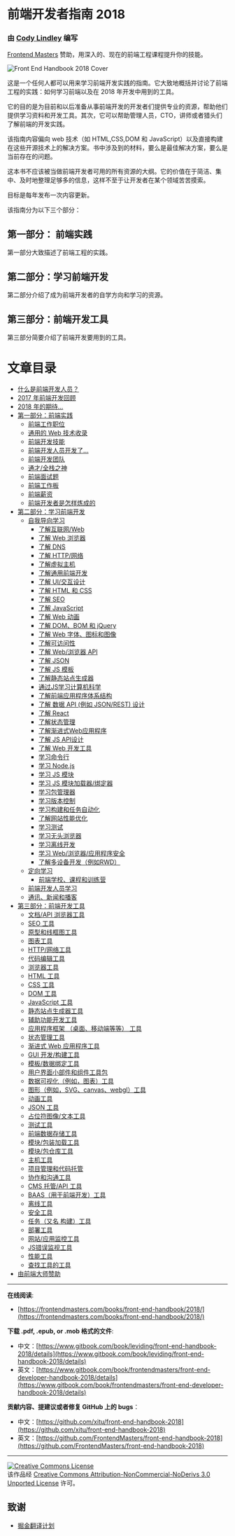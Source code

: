 # 前端开发者指南 2018

### 由 [Cody Lindley](http://codylindley.com/) 编写 

[Frontend Masters](https://frontendmasters.com/) 赞助，用深入的、现在的前端工程课程提升你的技能。

![Front End Handbook 2018 Cover](https://frontendmasters.com/books/front-end-handbook/2018/cover.jpg)

这是一个任何人都可以用来学习前端开发实践的指南。它大致地概括并讨论了前端工程的实践：如何学习前端以及在 2018 年开发中用到的工具。

它的目的是为目前和以后准备从事前端开发的开发者们提供专业的资源，帮助他们提供学习资料和开发工具。其次，它可以帮助管理人员，CTO，讲师或者猎头们了解前端的开发实践。

该指南内容偏向 web 技术（如 HTML,CSS,DOM 和 JavaScript）以及直接构建在这些开源技术上的解决方案。书中涉及到的材料，要么是最佳解决方案，要么是当前存在的问题。

这本书不应该被当做前端开发者可用的所有资源的大纲。它的价值在于简洁、集中、及时地整理足够多的信息，这样不至于让开发者在某个领域苦苦摸索。

目标是每年发布一次内容更新。

该指南分为以下三个部分：

## 第一部分： 前端实践

第一部分大致描述了前端工程的实践。

## 第二部分：学习前端开发

第二部分介绍了成为前端开发者的自学方向和学习的资源。

## 第三部分：前端开发工具

第三部分简要介绍了前端开发要用到的工具。

# 文章目录

* [什么是前端开发人员？](what-is-a-FD.md)
* [2017 年前端开发回顾](recap.md)
* [2018 年的期待...](2018.md)
* [第一部分：前端实践](practice.md)
	* [前端工作职位](practice/types-of-front-end-dev.md)
    * [通用的 Web 技术收录](practice/tech-employed-by-fd.md)
	* [前端开发技能](practice/skills.md)
    * [前端开发人员开发了...](practice/fd-dev-for.md)
	* [前端开发团队](practice/team.md)
	<!--- * [Front-End Terms](template.md) -->
    * [通才/全栈之神](practice/myth.md)
	* [前端面试题](practice/interview-q.md)
	* [前端工作板](practice/jobboards.md)
	* [前端薪资](practice/salaries.md)
    * [前端开发者是怎样炼成的](practice/making-fd.md)
* [第二部分：学习前端开发](learning.md)
    * [自我导向学习](learning/self-direct-learning.md)
        * [了解互联网/Web](learning/internet.md)
    	* [了解 Web 浏览器](learning/browsers.md)
        * [了解 DNS](learning/dns.md)
        * [了解 HTTP/网络](learning/http-networks.md)
        * [了解虚拟主机](learning/hosting.md)
        * [了解通用前端开发](learning/front-end.md)
        * [了解 UI/交互设计](learning/ui-design-patterns.md)
    	* [了解 HTML 和 CSS](learning/html-css.md)
        * [了解 SEO](learning/seo.md)
    	* [了解 JavaScript](learning/javascript.md)
        * [了解 Web 动画](learning/animation.md)
    	* [了解 DOM、BOM 和 jQuery](learning/dom.md)
        * [了解 Web 字体、图标和图像](learning/fonts.md)
        * [了解可访问性](learning/accessibility.md)
        * [了解 Web/浏览器 API](learning/web-api.md)
        * [了解 JSON](learning/json.md)
        * [了解 JS 模板](learning/templates.md)
        * [了解静态站点生成器](learning/static.md)
        * [通过JS学习计算机科学](learning/cs.md)
        * [了解前端应用程序体系结构](learning/front-end-apps.md)
        * [了解 数据 API (例如 JSON/REST) 设计](learning/data-api.md)
        * [了解 React](learning/react.md)
        * [了解状态管理](learning/state.md)
        * [了解渐进式Web应用程序](learning/pwa.md)
        * [了解 JS API设计](learning/js-api.md)
    	* [了解 Web 开发工具](learning/browser-dev-tools.md)
    	* [学习命令行](learning/cli.md)
        * [学习 Node.js](learning/node.md)
        * [学习 JS 模块](learning/module.md)
        * [学习 JS 模块加载器/绑定器](learning/module-bundlers-loaders.md)
        * [学习包管理器](learning/package-manager.md)
    	* [学习版本控制](learning/version-control.md)
        * [学习构建和任务自动化](learning/build.md)
        * [了解网站性能优化](learning/perf.md)
    	* [学习测试](learning/test.md)
        * [学习无头浏览器](learning/headless-browsers.md)
        * [学习离线开发](learning/offline.md)
        * [学习 Web/浏览器/应用程序安全](learning/security.md)
        * [了解多设备开发（例如RWD）](learning/multi-device-dev.md)
    * [定向学习](learning/direct-learning.md)
    	* [前端学校、课程和训练营](learning/courses.md)
    * [前端开发人员学习](learning/learn-from.md)
    * [通讯、新闻和播客](learning/news-podcasts.md)
* [第三部分：前端开发工具](tools.md)
    * [文档/API 浏览器工具](tools/browsedocs.md)
    * [SEO 工具](tools/seo.md)
    * [原型和线框图工具](tools/proto.md)
    * [图表工具](tools/diagram.md)
    * [HTTP/网络工具](tools/http.md)
    * [代码编辑工具](tools/code-editor.md)
    * [浏览器工具](tools/browser.md)
    * [HTML 工具](tools/html.md)
	* [CSS 工具](tools/css.md)
    * [DOM 工具](tools/dom.md)
	* [JavaScript 工具](tools/js.md)
    * [静态站点生成器工具](tools/static.md)
    * [辅助功能开发工具](tools/accessibility.md)
    * [应用程序框架 （桌面、移动端等等） 工具](tools/apps.md)
    * [状态管理工具](tools/state.md)
    * [渐进式 Web 应用程序工具](tools/pwa.md)
    * [GUI 开发/构建工具](tools/dev-tools.md)
    * [模板/数据绑定工具](tools/templates.md)
    * [用户界面小部件和组件工具包](tools/ui.md)
    * [数据可视化（例如，图表）工具](tools/charting.md)
    * [图形（例如，SVG、canvas、webgl）工具](tools/graphics.md)
    * [动画工具](tools/animation.md)
    * [JSON 工具](tools/json.md)
    * [占位符图像/文本工具](tools/placeholder.md)
    * [测试工具](tools/testing.md)
    * [前端数据存储工具](tools/db.md)
    * [模块/包装加载工具](tools/loaders.md)
    * [模块/包仓库工具](tools/repo.md)
    * [主机工具](tools/hosting.md)
    * [项目管理和代码托管](tools/project-hosting.md)
    * [协作和沟通工具](tools/comm.md)
    * [CMS 托管/API 工具](tools/cms.md)
    * [BAAS（用于前端开发）工具](tools/baas.md)
    * [离线工具](tools/offline.md)
    * [安全工具](tools/security.md)
	* [任务（又名 构建）工具](tools/task.md)
    * [部署工具](tools/deploy.md)
	* [网站/应用监控工具](tools/uptime.md)
    * [JS错误监视工具](tools/error.md)
    * [性能工具](tools/perf.md)
    * [查找工具的工具](tools/find-tools.md)
* [由前端大师赞助](frontendmasters.md)

***

**在线阅读**:

* [https://frontendmasters.com/books/front-end-handbook/2018/](https://frontendmasters.com/books/front-end-handbook/2018/)

**下载 .pdf, .epub, or .mob 格式的文件**:

* 中文：[https://www.gitbook.com/book/leviding/front-end-handbook-2018/details](https://www.gitbook.com/book/leviding/front-end-handbook-2018/details)
* 英文：[https://www.gitbook.com/book/frontendmasters/front-end-developer-handbook-2018/details](https://www.gitbook.com/book/frontendmasters/front-end-developer-handbook-2018/details)

**贡献内容、提建议或者修复 GitHub 上的 bugs**：

* 中文：[https://github.com/xitu/front-end-handbook-2018](https://github.com/xitu/front-end-handbook-2018)
* 英文：[https://github.com/FrontendMasters/front-end-handbook-2018](https://github.com/FrontendMasters/front-end-handbook-2018)

***

<a rel="license" href="http://creativecommons.org/licenses/by-nc-nd/3.0/"><img alt="Creative Commons License" style="border-width:0" src="https://i.creativecommons.org/l/by-nc-nd/3.0/88x31.png" /></a><br />该作品经 <a rel="license" href="http://creativecommons.org/licenses/by-nc-nd/3.0/">Creative Commons Attribution-NonCommercial-NoDerivs 3.0 Unported License</a> 许可。

## 致谢

- [掘金翻译计划](https://github.com/xitu/gold-miner/)
